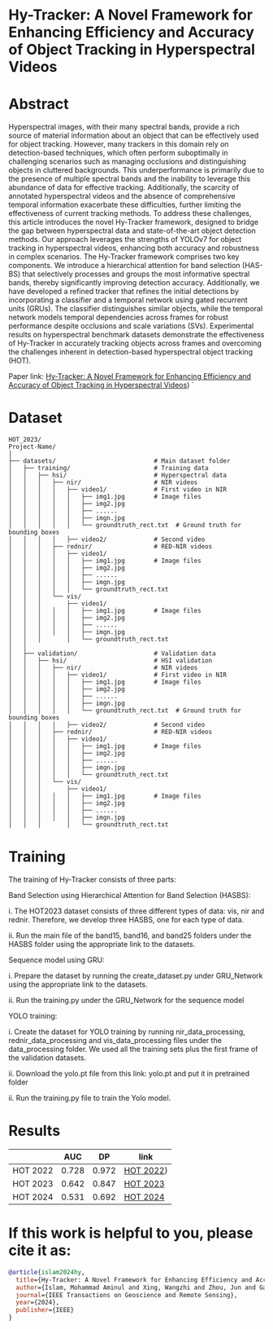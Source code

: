 #  Hy-Tracker: A Novel Framework for Enhancing Efficiency and Accuracy of Object Tracking in Hyperspectral Videos
# Abstract
Hyperspectral images, with their many spectral bands, provide a rich source of material information about an object that can be effectively used for object tracking. However, many trackers in this domain rely on detection-based techniques, which often perform suboptimally in challenging scenarios such as managing occlusions and distinguishing objects in cluttered backgrounds. This underperformance is primarily due to the presence of multiple spectral bands and the inability to leverage this abundance of data for effective tracking. Additionally, the scarcity of annotated hyperspectral videos and the absence of comprehensive temporal information exacerbate these difficulties, further limiting the effectiveness of current tracking methods. To address these challenges, this article introduces the novel Hy-Tracker framework, designed to bridge the gap between hyperspectral data and state-of-the-art object detection methods.
Our approach leverages the strengths of YOLOv7 for object tracking in hyperspectral videos, enhancing both accuracy and robustness in complex scenarios. The Hy-Tracker framework comprises two key components. We introduce a hierarchical
attention for band selection (HAS-BS) that selectively processes and groups the most informative spectral bands, thereby significantly improving detection accuracy. Additionally, we have developed a refined tracker that refines the initial detections by incorporating a classifier and a temporal network using gated recurrent units (GRUs). The classifier distinguishes similar objects, while the temporal network models temporal dependencies across frames for robust performance despite occlusions and scale variations (SVs). Experimental results on hyperspectral benchmark datasets demonstrate the effectiveness of Hy-Tracker in accurately tracking objects across frames and overcoming the challenges inherent in detection-based hyperspectral object tracking (HOT).

Paper link: [Hy-Tracker: A Novel Framework for Enhancing Efficiency and Accuracy of Object Tracking in Hyperspectral Videos](https://ieeexplore.ieee.org/abstract/document/10569013))
`
# Dataset
```
HOT_2023/
Project-Name/
│
├── datasets/                           # Main dataset folder
│   ├── training/                       # Training data
│   │   ├── hsi/                        # Hyperspectral data
│   │   │   ├── nir/                    # NIR videos
│   │   │   │   ├── video1/             # First video in NIR
│   │   │   │   │   ├── img1.jpg        # Image files
│   │   │   │   │   ├── img2.jpg
│   │   │   │   │   ├── ......
│   │   │   │   │   ├── imgn.jpg
│   │   │   │   │   └── groundtruth_rect.txt  # Ground truth for bounding boxes
│   │   │   │   ├── video2/             # Second video
│   │   │   ├── rednir/                 # RED-NIR videos
│   │   │   │   ├── video1/
│   │   │   │   │   ├── img1.jpg        # Image files
│   │   │   │   │   ├── img2.jpg
│   │   │   │   │   ├── ......
│   │   │   │   │   ├── imgn.jpg
│   │   │   │   │   └── groundtruth_rect.txt
│   │   │   └── vis/                   
│   │   │       ├── video1/
│   │   │   │   │   ├── img1.jpg        # Image files
│   │   │   │   │   ├── img2.jpg
│   │   │   │   │   ├── ......
│   │   │   │   │   ├── imgn.jpg
│   │   │       │   └── groundtruth_rect.txt
│   │
│   ├── validation/                     # Validation data
│   │   ├── hsi/                        # HSI validation
│   │   │   ├── nir/                    # NIR videos
│   │   │   │   ├── video1/             # First video in NIR
│   │   │   │   │   ├── img1.jpg        # Image files
│   │   │   │   │   ├── img2.jpg
│   │   │   │   │   ├── ......
│   │   │   │   │   ├── imgn.jpg
│   │   │   │   │   └── groundtruth_rect.txt  # Ground truth for bounding boxes
│   │   │   │   ├── video2/             # Second video
│   │   │   ├── rednir/                 # RED-NIR videos
│   │   │   │   ├── video1/
│   │   │   │   │   ├── img1.jpg        # Image files
│   │   │   │   │   ├── img2.jpg
│   │   │   │   │   ├── ......
│   │   │   │   │   ├── imgn.jpg
│   │   │   │   │   └── groundtruth_rect.txt
│   │   │   └── vis/                    
│   │   │       ├── video1/
│   │   │   │   │   ├── img1.jpg        # Image files
│   │   │   │   │   ├── img2.jpg
│   │   │   │   │   ├── ......
│   │   │   │   │   ├── imgn.jpg
│   │   │       │   └── groundtruth_rect.txt
```
# Training
The training of Hy-Tracker consists of three parts:

Band Selection using Hierarchical Attention for Band Selection (HASBS):

i. The HOT2023 dataset consists of three different types of data: vis, nir and rednir. Therefore, we develop three HASBS, one for each type of data.

ii. Run the main file of the band15, band16, and band25 folders under the HASBS folder using the appropriate link to the datasets.

Sequence model using GRU:

i. Prepare the dataset by running the create_dataset.py under GRU_Network using the appropriate link to the datasets.

ii. Run the training.py under the GRU_Network for the sequence model

YOLO training:

i. Create the dataset for YOLO training by running nir_data_processing, rednir_data_processing and vis_data_processing files under the data_processing folder. We used all the training sets plus the first frame of the validation datasets.

ii. Download the yolo.pt file from this link: yolo.pt and put it in pretrained folder

ii. Run the training.py file to train the Yolo model.
# Results
|                | AUC    | DP    | link           |
|----------------|------- |-------|----------------|
| HOT 2022       | 0.728  | 0.972 | [HOT 2022](https://github.com/aamin0102/HyTracker/tree/main/Results/HOT2022))   |
| HOT 2023       | 0.642  | 0.847 | [HOT 2023](https://github.com/aamin0102/HyTracker/tree/main/Results/HOT2023)      |
| HOT 2024       | 0.531  | 0.692 | [HOT 2024](https://github.com/aamin0102/HyTracker/tree/main/Results/HOT2024)   |

# If this work is helpful to you, please cite it as:
```bibtex
@article{islam2024hy,
  title={Hy-Tracker: A Novel Framework for Enhancing Efficiency and Accuracy of Object Tracking in Hyperspectral Videos},
  author={Islam, Mohammad Aminul and Xing, Wangzhi and Zhou, Jun and Gao, Yongsheng and Paliwal, Kuldip K},
  journal={IEEE Transactions on Geoscience and Remote Sensing},
  year={2024},
  publisher={IEEE}
}
```
